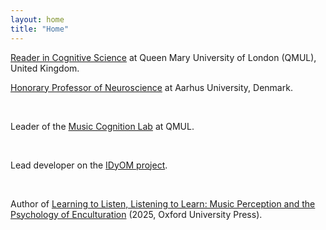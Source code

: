 ```yaml
---
layout: home
title: "Home"
---
```

<div>
<a href="https://www.seresearch.qmul.ac.uk/chcc/people/mpearce">Reader in Cognitive Science</a> at Queen Mary University of London (QMUL), United Kingdom.

<br>

<a href="https://pure.au.dk/portal/en/persons/marcus-pearce(f0db7f72-b766-44d2-aece-e5f85ddbf172).html">Honorary Professor of Neuroscience</a> at Aarhus University, Denmark.

<br>

Leader of the <a href="http://music-cognition.eecs.qmul.ac.uk">Music Cognition Lab</a> at QMUL.

<br>

Lead developer on the <a href="https://www.marcus-pearce.com/idyom">IDyOM project</a>.

<br>

Author of <a href="https://global.oup.com/academic/product/learning-to-listen-listening-to-learn-9780198848004">Learning to Listen, Listening to Learn: Music Perception and the Psychology of Enculturation</a> (2025, Oxford University Press).
</div>



